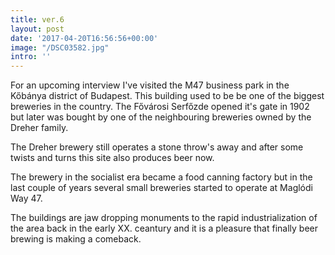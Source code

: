 ```yaml
---
title: ver.6
layout: post
date: '2017-04-20T16:56:56+00:00'
image: "/DSC03582.jpg"
intro: ''
---
```



For an upcoming interview I've visited the M47 business park in the Kőbánya district of Budapest. This building used to be be one of the biggest breweries in the country. The Fővárosi Serfőzde opened it's gate in 1902 but later was bought by one of the neighbouring breweries owned by the Dreher family.

The Dreher brewery still operates a stone throw's away and after some twists and turns this site also produces beer now.

The brewery in the socialist era became a food canning factory but in the last couple of years several small breweries started to operate at Maglódi Way 47.

The buildings are jaw dropping monuments to the rapid industrialization of the area back in the early XX. ceantury and it is a pleasure that finally beer brewing is making a comeback.